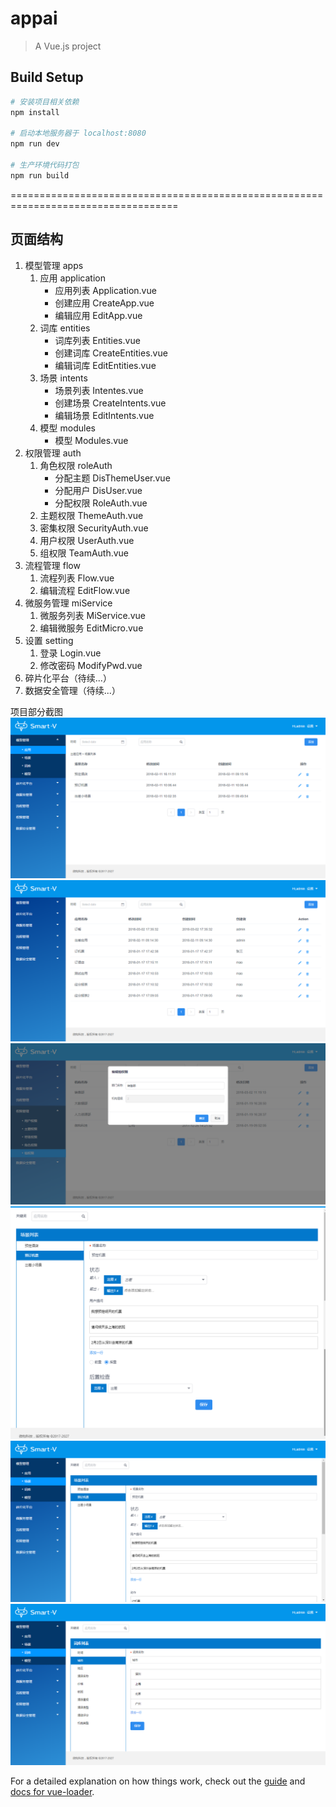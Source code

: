 # appai

> A Vue.js project

## Build Setup

``` bash
# 安装项目相关依赖
npm install

# 启动本地服务器于 localhost:8080
npm run dev

# 生产环境代码打包
npm run build

```

===================================================================================

## 页面结构

1. 模型管理 apps
    1. 应用 application
        * 应用列表 Application.vue
        * 创建应用 CreateApp.vue
        * 编辑应用 EditApp.vue
    2. 词库 entities
        * 词库列表 Entities.vue
        * 创建词库 CreateEntities.vue
        * 编辑词库 EditEntities.vue
    3. 场景 intents
        * 场景列表 Intentes.vue
        * 创建场景 CreateIntents.vue
        * 编辑场景 EditIntents.vue
    4. 模型 modules
        * 模型 Modules.vue
2. 权限管理 auth
    1. 角色权限 roleAuth
        * 分配主题 DisThemeUser.vue
        * 分配用户 DisUser.vue
        * 分配权限 RoleAuth.vue
    2. 主题权限 ThemeAuth.vue
    3. 密集权限 SecurityAuth.vue
    4. 用户权限 UserAuth.vue
    5. 组权限 TeamAuth.vue
3. 流程管理 flow
    1. 流程列表 Flow.vue
    2. 编辑流程 EditFlow.vue
4. 微服务管理 miService
    1. 微服务列表 MiService.vue
    2. 编辑微服务 EditMicro.vue
5. 设置 setting
    1. 登录 Login.vue
    2. 修改密码 ModifyPwd.vue
6. 碎片化平台（待续...）
7. 数据安全管理（待续...）

项目部分截图
![](./src/assets/01.png '应用列表')
![](./src/assets/02.png '应用列表')
![](./src/assets/03.png '应用列表')
![](./src/assets/04.png '应用列表')
![](./src/assets/05.png '应用列表')
![](./src/assets/06.png '应用列表')

For a detailed explanation on how things work, check out the [guide](http://vuejs-templates.github.io/webpack/) and [docs for vue-loader](http://vuejs.github.io/vue-loader).
